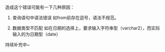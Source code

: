 造成这个错误可能有一下几种原因：

1. 查询语句中语法错误
如from前存在逗号，语法不规范。

2. 数据类型不匹配
如在日期的选择上，要求输入字符串型（varchar2），而实际输入的为日期型（date）

持续补充中~